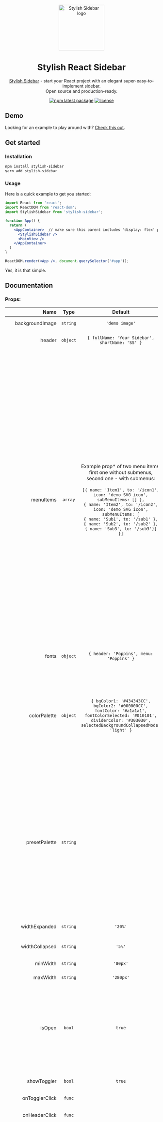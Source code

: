 <p align="center">
  <img width="150" src="https://eugeville.files.wordpress.com/2015/03/logo.png" alt="Stylish Sidebar logo">
</p>

<h1 align="center">Stylish React Sidebar</h1>

<div align="center">

[Stylish Sidebar][2] - start your React project with an elegant super-easy-to-implement sidebar.</br>Open source and production-ready.

[![npm latest package](https://img.shields.io/npm/v/stylish-sidebar)](https://www.npmjs.com/package/stylish-sidebar)
[![license](https://img.shields.io/badge/license-MIT-blue.svg)](https://github.com/EugeCos/stylish-sidebar-npm/blob/master/license)
</div>

## Demo

Looking for an example to play around with?
[Check this out][2].

## Get started

### Installation

```sh
npm install stylish-sidebar
yarn add stylish-sidebar
```

### Usage

Here is a quick example to get you started:

```jsx
import React from 'react';
import ReactDOM from 'react-dom';
import StylishSidebar from 'stylish-sidebar';

function App() {
  return (
    <AppContainer>  // make sure this parent includes 'display: flex' property
      <StylishSidebar />
      <MainView />
    </AppContainer>
  )
}

ReactDOM.render(<App />, document.querySelector('#app'));
```

Yes, it is that simple.

## Documentation

### Props:

|            Name | Type | Default | Description |
| ----------------: | :------: | :---------------------------------------------: | :-----------------------------------: |
|   backgroundImage | `string` |                   `'demo image'` |                      Background image url. |
|            header | `object` | `{ fullName: 'Your Sidebar', shortName: 'SS' }` | Header: full name and two letter short name. |
|   menuItems | `array` | Example prop* of two menu items, first one without submenus, second one - with submenus:</br></br>`[{ name: 'Item1', to: '/icon1', icon: 'demo SVG icon', subMenuItems: [] },`</br>`{ name: 'Item2', to: '/icon2', icon: 'demo SVG icon', subMenuItems: [`</br>`{ name: 'Sub1', to: '/sub1' },`</br>`{ name: 'Sub2', to: '/sub2' },`</br>`{ name: 'Sub3', to: '/sub3'}]`</br>`}]`</br>| Each menu item includes a name, icon url, url link and an array of sub-menu items. If submenus array is not empty, a down caret arrow will be displayed next to item name.</br></br>Page navigation can be done by using indexes of `menuItems` / `subMenus`. These indexes are provided by click event callbacks.</br>A potential navigation option is adding an optional [ `to` ] key to each menu item and using it with via clicking event and `useHistory` or `redirect` or another preffered navigation method (see [Demo][2] for a good example with `useHistory`, click on source code button `< >`).</br></br><i>* Once </i>`menuItems` <i>prop is provided, demo will be ovewritten. Empty </i>`menuItems`<i> array prop will result in an empty sidebar.</i></br></br><i>† Navigation will not work in the demo because you will have to setup your own preferred navigation.</i>  |
|   fonts  | `object` | `{ header: 'Poppins', menu: 'Poppins' }` | Header and menu fonts. |
|   colorPalette   | `object` | `{ bgColor1: '#434343CC',`</br>`bgColor2: '#000000CC',`</br>`fontColor: '#a1a1a1',`</br>`fontColorSelected: '#010101',`</br>`dividerColor: '#303030',`</br>`selectedBackgroundCollapsedMode: 'light' }` | Default background colors include opacity. For best experience, set the opacity of your background colors to 80%, by appending `'CC'` to hex code (`'CC'` is 80% opacity) or by adding `0.8` if you are using rgb.</br></br>Background for collapsed mode is either `'light'` or `'dark'`. |
|   presetPalette   | `string` |  | Stylish sidebar comes with a list of 'preset' color palettes. They can be added by providing one of below strings:</br>`'dejaVu'`</br>`'swampyGreen'`</br>`'pinkAndBlue'`</br>`'julyBlue'`</br>`'gothicDark'`</br>`'ashes'`</br>`'beaverBrown'`</br>`'oceanBlue'`</br>`'saltNPepper'`</br></br>To see these palettes in action, check the [demo][2].</br></br>If a string from above list is provided, `colorPalette` prop will be ignored. |
|   widthExpanded  | `string` |                   `'20%'` | Width applied to expanded state of the sidebar |
|   widthCollapsed   | `string` |                   `'5%'` | Width applied to collapsed state of the sidebar |
|   minWidth    | `string` |                   `'80px'` | Minimum sidebar width. |
|   maxWidth    | `string` |                   `'280px'` | Maximum sidebar width. |
|   isOpen      | `bool` |                  `true`  | If `true`, `StylishSidebar` is expanded. This prop is optional, it is only needed if you wish to lock the sidebar in expanded/collapsed state. If `isOpen` is not provided, open/close functionality is done inside the component.  |
|   showToggler      | `bool` |                `true`    | Show/hide sidebar state toggler (hamburger icon). |
|   onTogglerClick       | `func` |                    | Callback fired when toggler is clicked. |
|   onHeaderClick       | `func` |                    | Callback fired when sidebar header is clicked. |
|   onMenuItemClick       | `func` |                    | Callback fired when a menu item is clicked.</br>Typically `onMenuItemClick` is used to change url and/or to prompt user to save changes on the page prior to exiting. `index` parameter can be used for desired manipulations - index refers to position of the menu item in `menuItems` array.</br></br><b>Signature:</b></br>`function(event: object, index: number) => void`</br><i>event:</i> event source of the callback</br><i>index:</i> menu item index</br>See [Demo][2] for an example.    |
|   onSubMenuItemClick        | `func` |                    | Callback fired when a sub menu item is clicked.</br>Functionality is similar to that of `onMenuItemClick` except this callback returns indexes of both <b>menu item</b> and clicked <b>sub menu item</b>.</br></br><b>Signature:</b></br>`function(event: object, menuItemIndex: number, subMenuItemIndex: number) => void`</br><i>event:</i> event source of the callback</br><i>menuItemIndex:</i> menu item index </br><i>subMenuItemIndex:</i> sub menu item index</br>See [Demo][2] for an example.   |
|   className     | `object` |                    | Override or extend the styles applied to the component. |
|   ref     | `object` |                    | A ref that points to the first DOM node of the Sidebar. |

## License

This project is licensed under the terms of the [MIT license][3].

## Credit

Created by [@EugeCos][1] sometime in 2021

## Community

Get help or stay up to date.</br>
If you have questions or are interested in a customized Stylish Sidebar for your project, [feel free to reach out][4].

[1]: https://github.com/EugeCos
[2]: https://sidebar.studio/
[3]: https://github.com/EugeCos/sidebar-npm-test
[4]: https://eugeville.com/you-used-to-call-me-on-my-cell-phone
